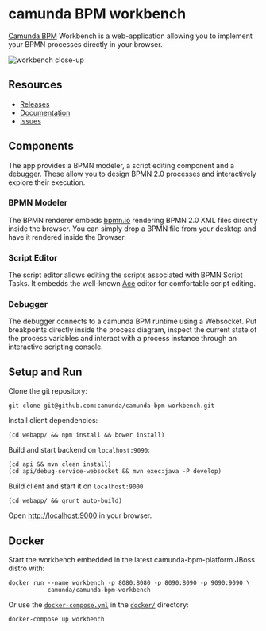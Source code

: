 # camunda BPM workbench

[Camunda BPM][camundabpm] Workbench is a web-application allowing you to implement your BPMN processes directly in your browser.

![workbench close-up](https://raw.githubusercontent.com/camunda/camunda-bpm-workbench/master/resources/screenshot.png)


## Resources

* [Releases](https://github.com/camunda/camunda-bpm-workbench/releases)
* [Documentation](https://github.com/camunda/camunda-bpm-workbench/wiki)
* [Issues](https://github.com/camunda/camunda-bpm-workbench/issues)


## Components

The app provides a BPMN modeler, a script editing component and a debugger. These allow you to design BPMN 2.0 processes and interactively explore their execution.


### BPMN Modeler

The BPMN renderer embeds [bpmn.io][bpmnio] rendering BPMN 2.0 XML files directly inside the browser.
You can simply drop a BPMN file from your desktop and have it rendered inside the Browser.

### Script Editor

The script editor allows editing the scripts associated with BPMN Script Tasks. It embedds the well-known [Ace][ace] editor for comfortable script editing.

### Debugger

The debugger connects to a camunda BPM runtime using a Websocket.
Put breakpoints directly inside the process diagram, inspect the current state of the process variables and interact with a process instance through an interactive scripting console.


## Setup and Run

Clone the git repository:

```
git clone git@github.com:camunda/camunda-bpm-workbench.git
```

Install client dependencies:

```
(cd webapp/ && npm install && bower install)
```

Build and start backend on `localhost:9090`:

```
(cd api && mvn clean install)
(cd api/debug-service-websocket && mvn exec:java -P develop)
```

Build client and start it on `localhost:9000`

```
(cd webapp/ && grunt auto-build)
```

Open [http://localhost:9000](http://localhost:9000) in your browser.

## Docker

Start the workbench embedded in the latest camunda-bpm-platform JBoss distro with:

```
docker run --name workbench -p 8080:8080 -p 8090:8090 -p 9090:9090 \
           camunda/camunda-bpm-workbench
```

Or use the [`docker-compose.yml`](docker/docker-compose.yml) in the [`docker/`](docker/) directory:

```
docker-compose up workbench
```


[ace]: http://ace.c9.io
[bpmnio]: http://bpmn.io
[camundabpm]: http://camunda.org
